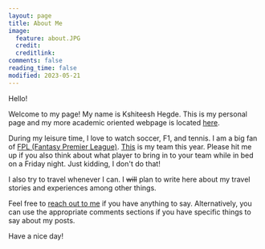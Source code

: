 ```yaml
---
layout: page
title: About Me
image:
  feature: about.JPG
  credit: 
  creditlink: 
comments: false
reading_time: false
modified: 2023-05-21
---
```


Hello!  

Welcome to my page! My name is Kshiteesh Hegde. This is my personal page and my more academic oriented webpage is located [here](https://www.hegde.ai). 

During my leisure time, I love to watch soccer, F1, and tennis. I am a big fan of [FPL (Fantasy Premier League)](https://fantasy.premierleague.com). [This](https://fantasy.premierleague.com/entry/461161/history) is my team this year. Please hit me up if you also think about what player to bring in to your team while in bed on a Friday night. Just kidding, I don't do that!

I also try to travel whenever I can. I <s>will</s> plan to write here about my travel stories and experiences among other things.   

Feel free to [reach out to me](mailto:sayhi@kshiteesh.com) if you have anything to say. Alternatively, you can use the appropriate comments sections if you have specific things to say about my posts.   

Have a nice day!  
